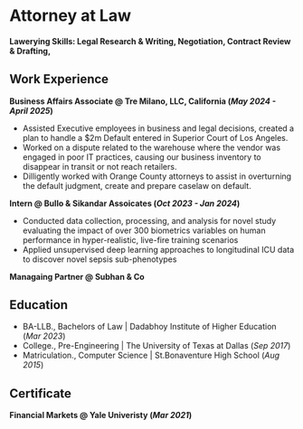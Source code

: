 # Attorney at Law

#### Lawerying Skills: Legal Research & Writing, Negotiation, Contract Review & Drafting,

## Work Experience
**Business Affairs Associate @ Tre Milano, LLC, California (_May 2024 - April 2025_)**
- Assisted Executive employees in business and legal decisions, created a plan to handle a $2m Default entered in Superior Court of Los Angeles.
- Worked on a dispute related to the warehouse where the vendor was engaged in poor IT practices, causing our business inventory to disappear in transit or not reach retailers. 
- Dilligently worked with Orange County attorneys to assist in overturning the default judgment, create and prepare caselaw on default.

**Intern @ Bullo & Sikandar Assoicates (_Oct 2023 - Jan 2024_)**
- Conducted data collection, processing, and analysis for novel study evaluating the impact of over 300 biometrics variables on human performance in hyper-realistic, live-fire training scenarios
- Applied unsupervised deep learning approaches to longitudinal ICU data to discover novel sepsis sub-phenotypes

**Managaing Partner @ Subhan & Co**

## Education
- BA-LLB., Bachelors of Law | Dadabhoy Institute of Higher Education (_Mar 2023_)								       		
- College., Pre-Engineering	| The University of Texas at Dallas (_Sep 2017_)	 			        		
- Matriculation., Computer Science | St.Bonaventure High School (_Aug 2015_)

## Certificate
**Financial Markets @ Yale Univeristy (_Mar 2021_)**


